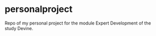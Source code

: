 # personalproject
Repo of my personal project for the module Expert Development of the study Devine.
